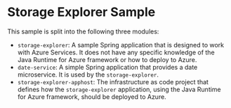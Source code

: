 # Storage Explorer Sample

This sample is split into the following three modules:

* `storage-explorer`: A sample Spring application that is designed to work with Azure Services. It does not have any specific knowledge of the Java Runtime for Azure framework or how to deploy to Azure.
* `date-service`: A simple Spring application that provides a date microservice. It is used by the `storage-explorer`.
* `storage-explorer-apphost`: The infrastructure as code project that defines how the `storage-explorer` application, using the Java Runtime for Azure framework, should be deployed to Azure.
